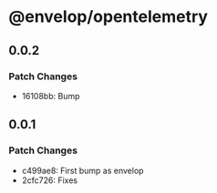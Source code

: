 # @envelop/opentelemetry

## 0.0.2

### Patch Changes

- 16108bb: Bump

## 0.0.1

### Patch Changes

- c499ae8: First bump as envelop
- 2cfc726: Fixes
